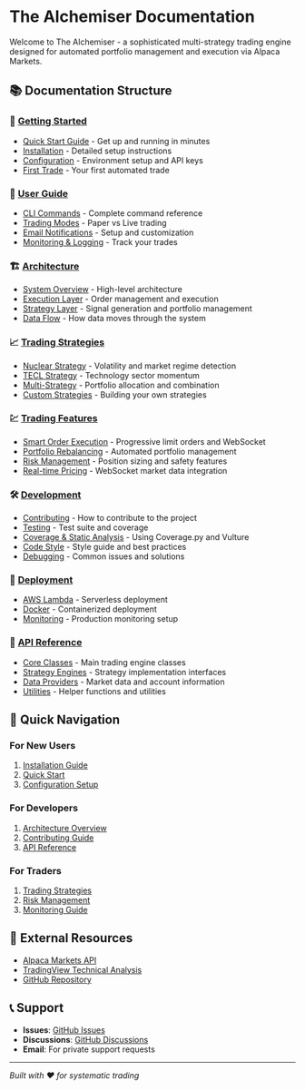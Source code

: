 # The Alchemiser Documentation

Welcome to The Alchemiser - a sophisticated multi-strategy trading engine designed for automated portfolio management and execution via Alpaca Markets.

## 📚 Documentation Structure

### 🚀 [Getting Started](./getting-started/)

- [Quick Start Guide](./getting-started/quickstart.md) - Get up and running in minutes
- [Installation](./getting-started/installation.md) - Detailed setup instructions
- [Configuration](./getting-started/configuration.md) - Environment setup and API keys
- [First Trade](./getting-started/first-trade.md) - Your first automated trade

### 📖 [User Guide](./user-guide/)

- [CLI Commands](./user-guide/cli-commands.md) - Complete command reference
- [Trading Modes](./user-guide/trading-modes.md) - Paper vs Live trading
- [Email Notifications](./user-guide/email-notifications.md) - Setup and customization
- [Monitoring & Logging](./user-guide/monitoring.md) - Track your trades

### 🏗️ [Architecture](./architecture/)

- [System Overview](./architecture/overview.md) - High-level architecture
- [Execution Layer](./architecture/execution-layer.md) - Order management and execution
- [Strategy Layer](./architecture/strategy-layer.md) - Signal generation and portfolio management
- [Data Flow](./architecture/data-flow.md) - How data moves through the system

### 📈 [Trading Strategies](./strategies/)

- [Nuclear Strategy](./strategies/nuclear.md) - Volatility and market regime detection
- [TECL Strategy](./strategies/tecl.md) - Technology sector momentum
- [Multi-Strategy](./strategies/multi-strategy.md) - Portfolio allocation and combination
- [Custom Strategies](./strategies/custom.md) - Building your own strategies

### 💹 [Trading Features](./trading/)

- [Smart Order Execution](./trading/smart-orders.md) - Progressive limit orders and WebSocket
- [Portfolio Rebalancing](./trading/rebalancing.md) - Automated portfolio management
- [Risk Management](./trading/risk-management.md) - Position sizing and safety features
- [Real-time Pricing](./trading/real-time-pricing.md) - WebSocket market data integration

### 🛠️ [Development](./development/)

- [Contributing](./development/contributing.md) - How to contribute to the project
- [Testing](./development/testing.md) - Test suite and coverage
- [Coverage & Static Analysis](./development/coverage-vulture.md) - Using Coverage.py and Vulture
- [Code Style](./development/code-style.md) - Style guide and best practices
- [Debugging](./development/debugging.md) - Common issues and solutions

### 🚀 [Deployment](./deployment/)

- [AWS Lambda](./deployment/lambda.md) - Serverless deployment
- [Docker](./deployment/docker.md) - Containerized deployment
- [Monitoring](./deployment/monitoring.md) - Production monitoring setup

### 📡 [API Reference](./api/)

- [Core Classes](./api/core.md) - Main trading engine classes
- [Strategy Engines](./api/strategies.md) - Strategy implementation interfaces
- [Data Providers](./api/data.md) - Market data and account information
- [Utilities](./api/utilities.md) - Helper functions and utilities

## 🎯 Quick Navigation

### For New Users

1. [Installation Guide](./getting-started/installation.md)
2. [Quick Start](./getting-started/quickstart.md)
3. [Configuration Setup](./getting-started/configuration.md)

### For Developers

1. [Architecture Overview](./architecture/overview.md)
2. [Contributing Guide](./development/contributing.md)
3. [API Reference](./api/)

### For Traders

1. [Trading Strategies](./strategies/)
2. [Risk Management](./trading/risk-management.md)
3. [Monitoring Guide](./user-guide/monitoring.md)

## 🔗 External Resources

- [Alpaca Markets API](https://alpaca.markets/docs/)
- [TradingView Technical Analysis](https://www.tradingview.com/)
- [GitHub Repository](https://github.com/Josh-moreton/the-alchemiser)

## 📞 Support

- **Issues**: [GitHub Issues](https://github.com/Josh-moreton/the-alchemiser/issues)
- **Discussions**: [GitHub Discussions](https://github.com/Josh-moreton/the-alchemiser/discussions)
- **Email**: For private support requests

---

*Built with ❤️ for systematic trading*
